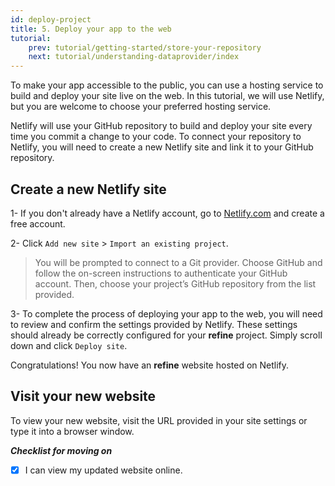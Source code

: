 ```yaml
---
id: deploy-project
title: 5. Deploy your app to the web
tutorial:
    prev: tutorial/getting-started/store-your-repository
    next: tutorial/understanding-dataprovider/index
---
```


To make your app accessible to the public, you can use a hosting service to build and deploy your site live on the web. In this tutorial, we will use Netlify, but you are welcome to choose your preferred hosting service.

Netlify will use your GitHub repository to build and deploy your site every time you commit a change to your code. To connect your repository to Netlify, you will need to create a new Netlify site and link it to your GitHub repository.

## Create a new Netlify site

1- If you don't already have a Netlify account, go to [Netlify.com](https://www.netlify.com/) and create a free account.

2- Click `Add new site` > `Import an existing project`.

> You will be prompted to connect to a Git provider. Choose GitHub and follow the on-screen instructions to authenticate your GitHub account. Then, choose your project’s GitHub repository from the list provided.

3- To complete the process of deploying your app to the web, you will need to review and confirm the settings provided by Netlify. These settings should already be correctly configured for your **refine** project. Simply scroll down and click `Deploy site`.

Congratulations! You now have an **refine** website hosted on Netlify.

## Visit your new website

To view your new website, visit the URL provided in your site settings or type it into a browser window.

**_Checklist for moving on_**

-   [x] I can view my updated website online.
